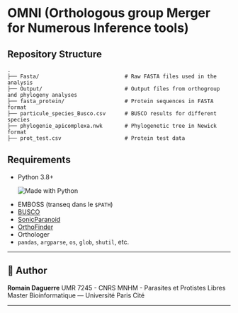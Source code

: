 # OMNI (Orthologous group Merger for Numerous Inference tools)


## Repository Structure

```
.
├── Fasta/                           # Raw FASTA files used in the analysis
├── Output/                          # Output files from orthogroup and phylogeny analyses
├── fasta_protein/                   # Protein sequences in FASTA format
├── particule_species_Busco.csv      # BUSCO results for different species
├── phylogenie_apicomplexa.nwk       # Phylogenetic tree in Newick format
├── prot_test.csv                    # Protein test data
```

## Requirements

- Python 3.8+ <p align="left"><img alt="Made with Python" src="https://img.shields.io/badge/Made%20with-Python-1f425f.svg?color=%23539fc9"></p>
- EMBOSS (transeq dans le `$PATH`)
- [BUSCO](https://busco.ezlab.org/)
- [SonicParanoid](https://github.com/fenderglass/SonicParanoid)
- [OrthoFinder](https://github.com/davidemms/OrthoFinder)
- Orthologer
- `pandas`, `argparse`, `os`, `glob`, `shutil`, etc.

---

## 👤 Author

**Romain Daguerre**
UMR 7245 - CNRS MNHM - Parasites et Protistes Libres
Master Bioinformatique — Université Paris Cité


---
